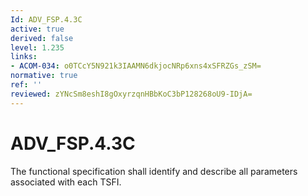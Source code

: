 ```yaml
---
Id: ADV_FSP.4.3C
active: true
derived: false
level: 1.235
links:
- ACOM-034: o0TCcY5N921k3IAAMN6dkjocNRp6xns4xSFRZGs_zSM=
normative: true
ref: ''
reviewed: zYNcSm8eshI8gOxyrzqnHBbKoC3bP128268oU9-IDjA=
---
```


# ADV_FSP.4.3C

The functional specification shall identify and describe all parameters associated with each TSFI.